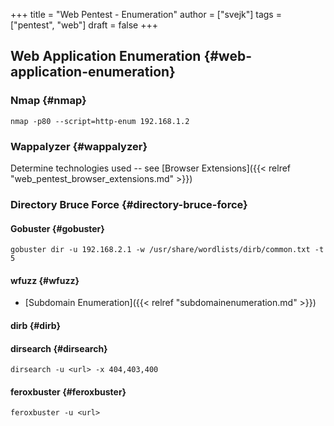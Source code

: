 +++
title = "Web Pentest - Enumeration"
author = ["svejk"]
tags = ["pentest", "web"]
draft = false
+++

## Web Application Enumeration {#web-application-enumeration}


### Nmap {#nmap}

```shell { linenos=true, linenostart=1 }
nmap -p80 --script=http-enum 192.168.1.2
```


### Wappalyzer {#wappalyzer}

Determine technologies used -- see [Browser Extensions]({{< relref "web_pentest_browser_extensions.md" >}})


### Directory Bruce Force {#directory-bruce-force}


#### Gobuster {#gobuster}

```shell { linenos=true, linenostart=1 }
gobuster dir -u 192.168.2.1 -w /usr/share/wordlists/dirb/common.txt -t 5
```


#### wfuzz {#wfuzz}

-   [Subdomain Enumeration]({{< relref "subdomainenumeration.md" >}})


#### dirb {#dirb}


#### dirsearch {#dirsearch}

```shell { linenos=true, linenostart=1 }
dirsearch -u <url> -x 404,403,400
```


#### feroxbuster {#feroxbuster}

```shell { linenos=true, linenostart=1 }
feroxbuster -u <url>
```
